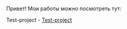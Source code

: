 Привет! Мои работы можно посмотреть тут: 

Test-project - <a href="https://catydaty.github.io/test-project/"> Test-project </a>
